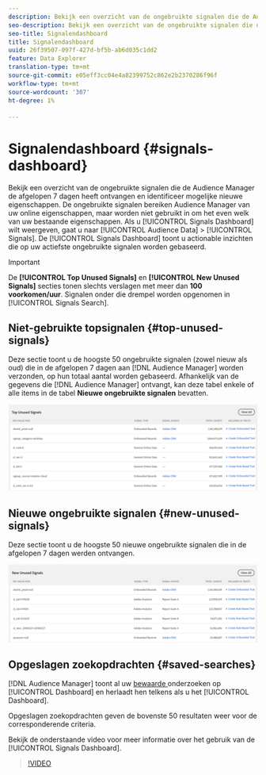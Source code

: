 ```yaml
---
description: Bekijk een overzicht van de ongebruikte signalen die de Audience Manager de afgelopen 7 dagen heeft ontvangen en identificeer mogelijke nieuwe eigenschappen. De ongebruikte signalen bereiken Audience Manager van uw online eigenschappen, maar worden niet gebruikt in om het even welk van uw bestaande eigenschappen. Ga naar Poortgegevens > Signalen om het dashboard Signalen weer te geven. Het Signals Dashboard toont u actionable inzichten die op uw actiefste ongebruikte signalen worden gebaseerd.
seo-description: Bekijk een overzicht van de ongebruikte signalen die de Audience Manager de afgelopen 7 dagen heeft ontvangen en identificeer mogelijke nieuwe eigenschappen. De ongebruikte signalen bereiken Audience Manager van uw online eigenschappen, maar worden niet gebruikt in om het even welk van uw bestaande eigenschappen. Ga naar Poortgegevens > Signalen om het dashboard Signalen weer te geven. Het Signals Dashboard toont u actionable inzichten die op uw actiefste ongebruikte signalen worden gebaseerd.
seo-title: Signalendashboard
title: Signalendashboard
uuid: 26f39507-097f-427d-bf5b-ab6d035c1dd2
feature: Data Explorer
translation-type: tm+mt
source-git-commit: e05eff3cc04e4a82399752c862e2b2370286f96f
workflow-type: tm+mt
source-wordcount: '307'
ht-degree: 1%

---
```



# Signalendashboard {#signals-dashboard}

Bekijk een overzicht van de ongebruikte signalen die de Audience Manager de afgelopen 7 dagen heeft ontvangen en identificeer mogelijke nieuwe eigenschappen. De ongebruikte signalen bereiken Audience Manager van uw online eigenschappen, maar worden niet gebruikt in om het even welk van uw bestaande eigenschappen. Als u [!UICONTROL Signals Dashboard] wilt weergeven, gaat u naar [!UICONTROL Audience Data] > [!UICONTROL Signals]. De [!UICONTROL Signals Dashboard] toont u actionable inzichten die op uw actiefste ongebruikte signalen worden gebaseerd.

>[!IMPORTANT]
>
>De **[!UICONTROL Top Unused Signals]** en **[!UICONTROL New Unused Signals]** secties tonen slechts verslagen met meer dan **100 voorkomen/uur**. Signalen onder die drempel worden opgenomen in [!UICONTROL Signals Search].

## Niet-gebruikte topsignalen {#top-unused-signals}

Deze sectie toont u de hoogste 50 ongebruikte signalen (zowel nieuw als oud) die in de afgelopen 7 dagen aan [!DNL Audience Manager] worden verzonden, op hun totaal aantal worden gebaseerd. Afhankelijk van de gegevens die [!DNL Audience Manager] ontvangt, kan deze tabel enkele of alle items in de tabel **Nieuwe ongebruikte signalen** bevatten.

![](assets/signals-top-unused.png)

## Nieuwe ongebruikte signalen {#new-unused-signals}

Deze sectie toont u de hoogste 50 nieuwe ongebruikte signalen die in de afgelopen 7 dagen werden ontvangen.

![](assets/signals-new-unused.png)

## Opgeslagen zoekopdrachten {#saved-searches}

[!DNL Audience Manager] toont al uw  [bewaarde ](../../features/data-explorer/data-explorer-signals-search/data-explorer-save-search.md) onderzoeken op  [!UICONTROL Dashboard] en herlaadt hen telkens als u het  [!UICONTROL Dashboard].

Opgeslagen zoekopdrachten geven de bovenste 50 resultaten weer voor de corresponderende criteria.

Bekijk de onderstaande video voor meer informatie over het gebruik van de [!UICONTROL Signals Dashboard].
>[!VIDEO](https://video.tv.adobe.com/v/25151/)